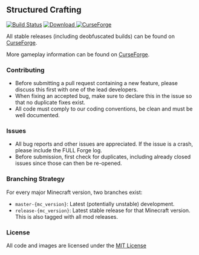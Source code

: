 ## Structured Crafting

[![Build Status](https://travis-ci.org/CyclopsMC/StructuredCrafting.svg?branch=master-1.9)](https://travis-ci.org/CyclopsMC/StructuredCrafting)
[![Download](https://api.bintray.com/packages/cyclopsmc/dev/StructuredCrafting/images/download.svg) ](https://bintray.com/cyclopsmc/dev/StructuredCrafting/_latestVersion)
[![CurseForge](http://cf.way2muchnoise.eu/full_233151_downloads.svg)](http://minecraft.curseforge.com/projects/233151)

All stable releases (including deobfuscated builds) can be found on [CurseForge](http://minecraft.curseforge.com/mc-mods/233151-structured-crafting/files).

More gameplay information can be found on [CurseForge](http://minecraft.curseforge.com/mc-mods/233151-structured-crafting).


### Contributing
* Before submitting a pull request containing a new feature, please discuss this first with one of the lead developers.
* When fixing an accepted bug, make sure to declare this in the issue so that no duplicate fixes exist.
* All code must comply to our coding conventions, be clean and must be well documented.

### Issues
* All bug reports and other issues are appreciated. If the issue is a crash, please include the FULL Forge log.
* Before submission, first check for duplicates, including already closed issues since those can then be re-opened.

### Branching Strategy

For every major Minecraft version, two branches exist:

* `master-{mc_version}`: Latest (potentially unstable) development.
* `release-{mc_version}`: Latest stable release for that Minecraft version. This is also tagged with all mod releases.

### License
All code and images are licensed under the [MIT License](https://github.com/CyclopsMC/StructuredCrafting/blob/master-1.8/LICENSE.txt)
